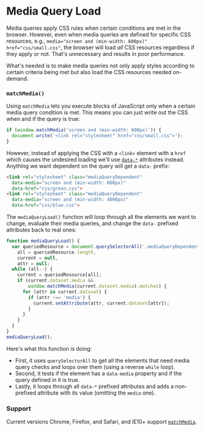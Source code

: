 # Media Query Load

Media queries apply CSS rules when certain conditions are met in the browser. However, even when media queries are defined for specific CSS resources, e.g., `media="screen and (min-width: 600px)" href="css/small.css"`, the browser will load _all_ CSS resources regardless if they apply or not. That's unnecessary and results in poor performance.

What's needed is to make media queries not only apply styles according to certain criteria being met but also load the CSS resources needed on-demand.

### `matchMedia()`

Using `matchMedia` lets you execute blocks of JavaScript only when a certain media query condition is met. This means you can just write out the CSS when and if the query is true:

```javascript
if (window.matchMedia('screen and (min-width: 600px)')) {
  document.write('<link rel="stylesheet" href="css/small.css">');
}
```

However, instead of applying the CSS with a `<link>` element with a `href` which causes the undesired loading we'll use [`data-*`](https://developer.mozilla.org/en-US/docs/Web/HTML/Global_attributes/data-*) attributes instead. Anything we want dependent on the query will get a `data-` prefix:

```html
<link rel="stylesheet" class="mediaQueryDependent" 
  data-media="screen and (min-width: 600px)" 
  data-href="css/green.css">
<link rel="stylesheet" class="mediaQueryDependent" 
  data-media="screen and (min-width: 4000px)" 
  data-href="css/blue.css">
```

The `mediaQueryLoad()` function will loop through all the elements we want to change, evaluate their media queries, and change the `data-` prefixed attributes back to real ones:

```javascript
function mediaQueryLoad() {
  var queriedResource = document.querySelectorAll('.mediaQueryDependent'),
    all = queriedResource.length,
    current = null,
    attr = null;
  while (all--) {
    current = queriedResource[all];
    if (current.dataset.media &&
        window.matchMedia(current.dataset.media).matches) {
      for (attr in current.dataset) {
        if (attr !== 'media') {
          current.setAttribute(attr, current.dataset[attr]);
        }
      }
    }
  }
}
mediaQueryLoad();
```

Here's what this function is doing:

* First, it uses `querySelectorAll` to get all the elements that need media query checks and loops over them (using a reverse `while` loop).
* Second, it tests if the element has a `data-media` property and if the query defined in it is true.
* Lastly, it loops through all `data-*` prefixed attributes and adds a non-prefixed attribute with its value (omitting the `media` one).


### Support

Current versions Chrome, Firefox, and Safari, and IE10+ support [`matchMedia`](http://caniuse.com/#search=matchmed).
